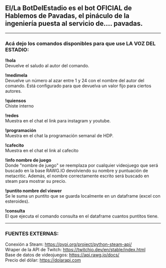 ## El/La BotDelEstadio es el bot OFICIAL de Hablemos de Pavadas, el pináculo de la ingeniería puesta al servicio de.... pavadas.

---

### Acá dejo los comandos disponibles para que use LA VOZ DEL ESTADIO:

**!hola**  
Devuelve el saludo al autor del comando.

**!medimela**  
Devuelve un número al azar entre 1 y 24 con el nombre del autor del comando.
Está configurado para que devuelva un valor fijo para ciertos autores.

**!quiensos**  
Chiste interno

**!redes**  
Muestra en el chat el link para instagram y youtube.

**!programación**  
Muestra en el chat la programación semanal de HDP.

**!cafecito**  
Muestra en el chat el link al cafecito

**!info nombre de juego**  
Donde "nombre de juego" se reemplaza por cualquier videojuego que será buscado en la base RAWG.IO devolviendo su nombre y puntuación de metacritic. Además, el nombre correctamente escrito será buscado en steam para mostrar su precio.

**!puntito nombre del viewer**  
Se le suma un puntito que se guarda localmente en un dataframe (excel con esteroides).

**!consulta**  
El que ejecuta el comando consulta en el dataframe cuantos puntitos tiene.

---

### FUENTES EXTERNAS:
Conexión a Steam: https://pypi.org/project/python-steam-api/  
Wraper de la API de Twitch: https://twitchio.dev/en/stable/index.html  
Base de datos de videojuegos: https://api.rawg.io/docs/  
Precio del dólar: https://dolarapi.com
